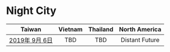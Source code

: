 # Night City

| Taiwan | Vietnam | Thailand | North America |
| :-: | :-: | :-: | :-: |
| [2019年 9月 6日](http://9y.bfage.com/news/detail/2236) | TBD | TBD | Distant Future |
